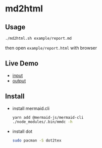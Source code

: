 # md2html

## Usage

```bash
./md2html.sh example/report.md
```

then open `example/report.html` with browser

## Live Demo

- [input](https://yech1990.github.io/md2html/report.txt)
- [output](https://yech1990.github.io/md2html/report.html)

## Install

- install mermaid.cli

  ```bash
  yarn add @mermaid-js/mermaid-cli
  ./node_modules/.bin/mmdc -h
  ```

- install dot

  ```bash
  sudo pacman -S dot2tex
  ```
